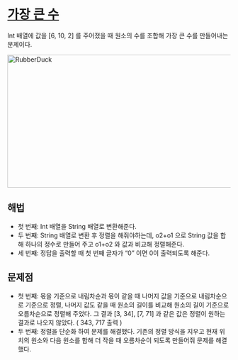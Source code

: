 # [가장 큰 수](https://github.com/malvr00/Java-algorithm/blob/master/programmers/level2/stap42/src/Main.java)

Int 배열에 값을 [6, 10, 2] 를 주어졌을 때 원소의 수를 조합해 가장 큰 수를 만들어내는 문제이다.<br/>

<img src="https://github.com/malvr00/Java-algorithm/assets/77275513/d360daa9-7d9f-414e-b0d3-a5ac73accb81" width="600px" height="300px"
title="100px" alt="RubberDuck"></img><br/>

## 해법
* 첫 번째: Int 배열을 String 배열로 변환해준다.
* 두 번째: String 배열로 변환 후 정렬을 해줘야하는데, o2+o1 으로 String 값을 합해 하나의 정수로 만들어 주고 o1+o2 와 값과 비교해 정렬해준다.
* 세 번째: 정답을 출력할 때 첫 번째 글자가 “0” 이면 0이 출력되도록 해준다.


## 문제점
* 첫 번째: 몫을 기준으로 내림차순과 몫이 같을 때 나머지 값을 기준으로 내림차순으로 기준으로 정렬, 나머지 값도 같을 때 원소의 길이를 비교해 원소의 길이 기준으로 오름차순으로 정렬해 주었다. 그 결과 [3, 34], [7, 71] 과 같은 값은 정렬이 원하는 결과로 나오지 않았다. ( 343, 717 출력 )
* 두 번째: 정렬을 단순화 하여 문제를 해결했다. 기존의 정렬 방식을 지우고 현재 위치의 원소와 다음 원소를 합해 더 작을 때 오름차순이 되도록 만들어줘 문제를 해결했다.